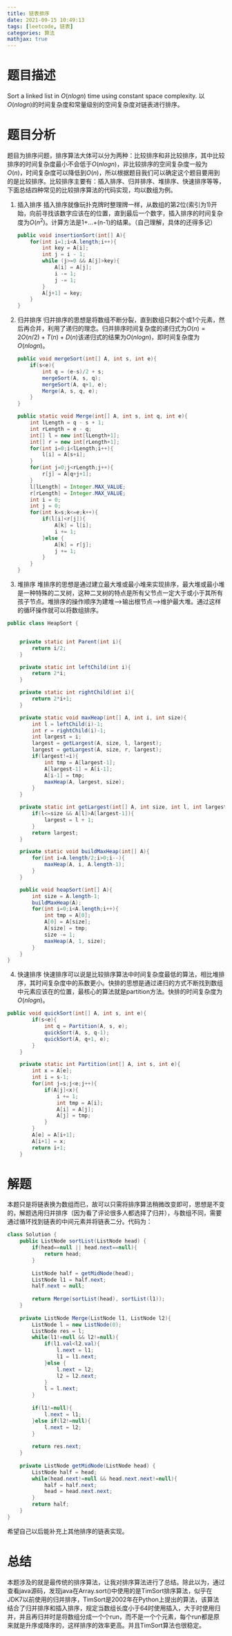 ```yaml
---
title: 链表排序
date: 2021-09-15 10:49:13
tags: [leetcode, 链表]
categories: 算法
mathjax: true
---
```

# 题目描述
Sort a linked list in $O(n log n)$ time using constant space complexity.
以$O(nlogn)$的时间复杂度和常量级别的空间复杂度对链表进行排序。
# 题目分析
题目为排序问题，排序算法大体可以分为两种：比较排序和非比较排序，其中比较排序的时间复杂度最小不会低于$O(nlogn)$，非比较排序的空间复杂度一般为$O(n)$，时间复杂度可以降低到$O(n)$，所以根据题目我们可以确定这个题目要用到的是比较排序。比较排序主要有：插入排序、归并排序、堆排序、快速排序等等，下面总结四种常见的比较排序算法的代码实现，均以数组为例。
1. 插入排序
 插入排序就像玩扑克牌时整理牌一样，从数组的第2位(索引为1)开始，向前寻找该数字应该在的位置，直到最后一个数字，插入排序的时间复杂度为$O(n^2)$。计算方法是1+...+(n-1)的结果。（自己理解，具体的还得多记）
    ```java
    public void insertionSort(int[] A){
        for(int i=1;i<A.length;i++){
            int key = A[i];
            int j = i - 1;
            while (j>=0 && A[j]>key){
                A[i] = A[j];
                i -= 1;
                j -= 1;
            }
            A[j+1] = key;
        }
    }
    ```
 2. 归并排序
  归并排序的思想是将数组不断分裂，直到数组只剩2个或1个元素，然后再合并，利用了递归的理念。归并排序时间复杂度的递归式为$O(n)=2O(n/2)+T(n)+D(n)$该递归式的结果为$O(nlogn)$，即时间复杂度为$O(nlogn)$。
    ```java
	public void mergeSort(int[] A, int s, int e){
        if(s<e){
            int q = (e-s)/2 + s;
            mergeSort(A, s, q);
            mergeSort(A, q+1, e);
            Merge(A, s, q, e);
        }
    }

    public static void Merge(int[] A, int s, int q, int e){
        int lLength = q - s + 1;
        int rLength = e - q;
        int[] l = new int[lLength+1];
        int[] r = new int[rLength+1];
        for(int i=0;i<lLength;i++){
            l[i] = A[s+i];
        }
        for(int j=0;j<rLength;j++){
            r[j] = A[q+j+1];
        }
        l[lLength] = Integer.MAX_VALUE;
        r[rLength] = Integer.MAX_VALUE;
        int i = 0;
        int j = 0;
        for(int k=s;k<=e;k++){
            if(l[i]<r[j]){
                A[k] = l[i];
                i += 1;
            }else {
                A[k] = r[j];
                j += 1;
            }
        }
    }
    ```
  3. 堆排序
堆排序的思想是通过建立最大堆或最小堆来实现排序，最大堆或最小堆是一种特殊的二叉树，这种二叉树的特点是所有父节点一定大于或小于其所有孩子节点。堆排序的操作顺序为建堆-->输出根节点-->维护最大堆。通过这样的循环操作就可以将数组排序。
```java
public class HeapSort {


    private static int Parent(int i){
        return i/2;
    }

    private static int leftChild(int i){
        return 2*i;
    }

    private static int rightChild(int i){
        return 2*i+1;
    }

    private static void maxHeap(int[] A, int i, int size){
        int l = leftChild(i)-1;
        int r = rightChild(i)-1;
        int largest = i;
        largest = getLargest(A, size, l, largest);
        largest = getLargest(A, size, r, largest);
        if(largest!=i){
            int tmp = A[largest-1];
            A[largest-1] = A[i-1];
            A[i-1] = tmp;
            maxHeap(A, largest, size);
        }
    }

    private static int getLargest(int[] A, int size, int l, int largest) {
        if(l<=size && A[l]>A[largest-1]){
            largest = l + 1;
        }
        return largest;
    }

    private static void buildMaxHeap(int[] A){
        for(int i=A.length/2;i>0;i--){
            maxHeap(A, i, A.length-1);
        }
    }

    public void heapSort(int[] A){
        int size = A.length-1;
        buildMaxHeap(A);
        for(int i=0;i<A.length;i++){
            int tmp = A[0];
            A[0] = A[size];
            A[size] = tmp;
            size -= 1;
            maxHeap(A, 1, size);
        }
    }
}
```
4. 快速排序
快速排序可以说是比较排序算法中时间复杂度最低的算法，相比堆排序，其时间复杂度中的系数更小。快排的思想是通过递归的方式不断找到数组中元素应该在的位置，最核心的算法就是partition方法。快排的时间复杂度为$O(nlogn)$。
```java
public void quickSort(int[] A, int s, int e){
        if(s<e){
            int q = Partition(A, s, e);
            quickSort(A, s, q-1);
            quickSort(A, q+1, e);
        }
    }

    private static int Partition(int[] A, int s, int e){
        int x = A[e];
        int i = s-1;
        for(int j=s;j<e;j++){
            if(A[j]<x){
                i += 1;
                int tmp = A[i];
                A[i] = A[j];
                A[j] = tmp;
            }
        }
        A[e] = A[i+1];
        A[i+1] = x;
        return i+1;
    }
```
# 解题
本题只是将链表换为数组而已，故可以只需将排序算法稍微改变即可，思想是不变的，解题选用归并排序（因为看了评论很多人都选择了归并），与数组不同，需要通过循环找到链表的中间元素并将链表二分。代码为：
```java
class Solution {
    public ListNode sortList(ListNode head) {
        if(head==null || head.next==null){
            return head;
        }
        
        ListNode half = getMidNode(head);
        ListNode l1 = half.next;
        half.next = null;
        
        return Merge(sortList(head), sortList(l1));
    }
    
    private ListNode Merge(ListNode l1, ListNode l2){
        ListNode l = new ListNode(0);
        ListNode res = l;
        while(l1!=null && l2!=null){
            if(l1.val<l2.val){
                l.next = l1;
                l1 = l1.next;
            }else {
                l.next = l2;
                l2 = l2.next;
            }
            l = l.next;
        }
        
        if(l1!=null){
            l.next = l1;
        }else if(l2!=null){
            l.next = l2;
        }
        
        return res.next;
    }
    
    private ListNode getMidNode(ListNode head) {
        ListNode half = head;
        while(head.next!=null && head.next.next!=null){
            half = half.next;
            head = head.next.next;
        }
        return half;
    }
}
```
希望自己以后能补充上其他排序的链表实现。
# 总结
本题涉及的就是最传统的排序算法，让我对排序算法进行了总结。除此以为，通过查看java源码，发现java在Array.sort()中使用的是TimSort排序算法，似乎在JDK7以前使用的归并排序，TimSort是2002年在Python上提出的算法，该算法结合了归并排序和插入排序，规定当数组长度小于64时使用插入，大于时使用归并，并且再归并时是将数组分成一个个run，而不是一个个元素，每个run都是原来就是升序或降序的，这样排序的效率更高。并且TimSort算法也很稳定。
